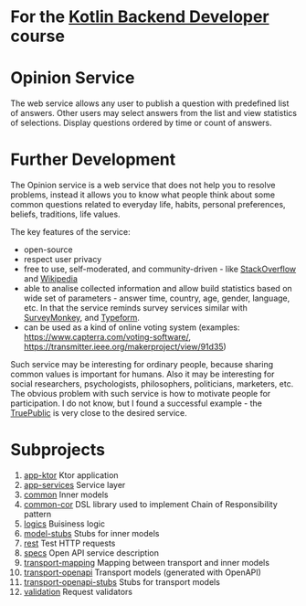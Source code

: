 # For the [Kotlin Backend Developer](https://otus.ru/lessons/kotlin/) course

# Opinion Service 

The web service allows any user to publish a question with predefined list of answers.
Other users may select answers from the list and view statistics of selections.
Display questions ordered by time or count of answers.

# Further Development

The Opinion service is a web service that does not help you to resolve problems,
instead it allows you to know what people think about some common questions
related to everyday life, habits, personal preferences, beliefs, traditions, life values.

The key features of the service:
- open-source
- respect user privacy
- free to use, self-moderated, and community-driven - like 
  [StackOverflow](https://stackoverflow.com/) and [Wikipedia](https://www.wikipedia.org/)
- able to analise collected information and allow build statistics based on
wide set of parameters - answer time, country, age, gender, language, etc.
In that the service reminds survey services similar with [SurveyMonkey](https://www.surveymonkey.com/),
and [Typeform](https://www.typeform.com/).  
- can be used as a kind of online voting system 
  (examples: https://www.capterra.com/voting-software/, https://transmitter.ieee.org/makerproject/view/91d35)

Such service may be interesting for ordinary people, because sharing common values is important for humans.
Also it may be interesting for social researchers, psychologists, philosophers, politicians, marketers, etc.
The obvious problem with such service is how to motivate people for participation.
I do not know, but I found a successful example - the [TruePublic](https://truepublic.com/) 
is very close to the desired service. 


# Subprojects

1. [app-ktor](app-ktor) Ktor application
2. [app-services](app-services) Service layer
3. [common](common) Inner models
4. [common-cor](common-cor) DSL library used to implement Chain of Responsibility pattern
5. [logics](logics) Buisiness logic
6. [model-stubs](model-stubs) Stubs for inner models
7. [rest](rest) Test HTTP requests
8. [specs](specs) Open API service description
9. [transport-mapping](transport-mapping) Mapping between transport and inner models
10. [transport-openapi](transport-openapi) Transport models (generated with OpenAPI)
11. [transport-openapi-stubs](transport-openapi-stubs) Stubs for transport models
12. [validation](validation) Request validators
